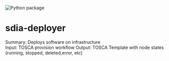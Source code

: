 ![Python package](https://github.com/qcdis-sdia/sdia-deployer/workflows/Python%20package/badge.svg)
# sdia-deployer

Summary: Deploys software on infrastructure   
Input: TOSCA provision workflow
Output: TOSCA Template with node states (running, stopped, deleted,error, etc)
